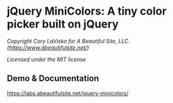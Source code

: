 # jQuery MiniColors: A tiny color picker built on jQuery

_Copyright Cory LaViska for A Beautiful Site, LLC. (https://www.abeautifulsite.net/)_

_Licensed under the MIT license_

## Demo & Documentation

https://labs.abeautifulsite.net/jquery-minicolors/